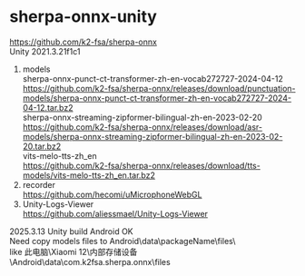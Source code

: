 # sherpa-onnx-unity      
https://github.com/k2-fsa/sherpa-onnx   
Unity 2021.3.21f1c1   
1. models  
sherpa-onnx-punct-ct-transformer-zh-en-vocab272727-2024-04-12   
https://github.com/k2-fsa/sherpa-onnx/releases/download/punctuation-models/sherpa-onnx-punct-ct-transformer-zh-en-vocab272727-2024-04-12.tar.bz2  
sherpa-onnx-streaming-zipformer-bilingual-zh-en-2023-02-20   
https://github.com/k2-fsa/sherpa-onnx/releases/download/asr-models/sherpa-onnx-streaming-zipformer-bilingual-zh-en-2023-02-20.tar.bz2  
vits-melo-tts-zh_en   
https://github.com/k2-fsa/sherpa-onnx/releases/download/tts-models/vits-melo-tts-zh_en.tar.bz2  
2. recorder    
https://github.com/hecomi/uMicrophoneWebGL   
3. Unity-Logs-Viewer   
https://github.com/aliessmael/Unity-Logs-Viewer   

2025.3.13 Unity build Android OK   
Need copy models files to Android\data\packageName\files\   
like 此电脑\Xiaomi 12\内部存储设备\Android\data\com.k2fsa.sherpa.onnx\files   
